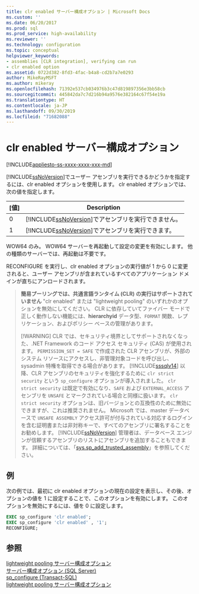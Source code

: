 ```yaml
---
title: clr enabled サーバー構成オプション | Microsoft Docs
ms.custom: ''
ms.date: 06/20/2017
ms.prod: sql
ms.prod_service: high-availability
ms.reviewer: ''
ms.technology: configuration
ms.topic: conceptual
helpviewer_keywords:
- assemblies [CLR integration], verifying can run
- clr enabled option
ms.assetid: 0722d382-8fd3-4fac-b4a8-cd2b7a7e0293
author: MikeRayMSFT
ms.author: mikeray
ms.openlocfilehash: 71392e537cb034976b3c47d819897356e3bb58cb
ms.sourcegitcommit: 445842da7c7d216b94a9576e382164c67f54e19a
ms.translationtype: HT
ms.contentlocale: ja-JP
ms.lasthandoff: 09/30/2019
ms.locfileid: "71682088"
---
```

# <a name="clr-enabled-server-configuration-option"></a>clr enabled サーバー構成オプション
[!INCLUDE[appliesto-ss-xxxx-xxxx-xxx-md](../../includes/appliesto-ss-xxxx-xxxx-xxx-md.md)]

  [!INCLUDE[ssNoVersion](../../includes/ssnoversion-md.md)]でユーザー アセンブリを実行できるかどうかを指定するには、clr enabled オプションを使用します。 clr enabled オプションでは、次の値を指定します。 
  
|[値]|Description|  
|-----------|-----------------|  
|0|[!INCLUDE[ssNoVersion](../../includes/ssnoversion-md.md)]でアセンブリを実行できません。|  
|1|[!INCLUDE[ssNoVersion](../../includes/ssnoversion-md.md)]でアセンブリを実行できます。|  
  
WOW64 のみ。 WOW64 サーバーを再起動して設定の変更を有効にします。 他の種類のサーバーでは、再起動は不要です。  

RECONFIGURE を実行し、clr enabled オプションの実行値が 1 から 0 に変更されると、ユーザー アセンブリが含まれているすべてのアプリケーション ドメインが直ちにアンロードされます。  
  
>  **簡易プーリングでは、共通言語ランタイム (CLR) の実行はサポートされていません** "clr enabled" または "lightweight pooling" のいずれかのオプションを無効にしてください。 CLR に依存していてファイバー モードで正しく動作しない機能には、**hierarchyid** データ型、`FORMAT` 関数、レプリケーション、およびポリシー ベースの管理があります。  
> 
> [!WARNING]
>  CLR では、セキュリティ境界としてサポートされなくなった、.NET Framework のコード アクセス セキュリティ (CAS) が使用されます。 `PERMISSION_SET = SAFE` で作成された CLR アセンブリが、外部のシステム リソースにアクセスし、非管理対象コードを呼び出し、sysadmin 特権を取得できる場合があります。 [!INCLUDE[sssqlv14](../../includes/sssqlv14-md.md)] 以降、CLR アセンブリのセキュリティを強化するために `clr strict security` という `sp_configure` オプションが導入されました。 `clr strict security` は既定で有効になり、`SAFE` および `EXTERNAL_ACCESS` アセンブリを `UNSAFE` とマークされている場合と同様に扱います。 `clr strict security` オプションは、旧バージョンとの互換性のために無効にできますが、これは推奨されません。 Microsoft では、master データベースで `UNSAFE ASSEMBLY` アクセス許可が付与されている対応するログインを含む証明書または非対称キーで、すべてのアセンブリに署名することをお勧めします。 [!INCLUDE[ssNoVersion](../../includes/ssnoversion-md.md)] 管理者は、データベース エンジンが信頼するアセンブリのリストにアセンブリを追加することもできます。 詳細については、「[sys.sp_add_trusted_assembly](../../relational-databases/system-stored-procedures/sys-sp-add-trusted-assembly-transact-sql.md)」を参照してください。
  
## <a name="example"></a>例  
 次の例では、最初に clr enabled オプションの現在の設定を表示し、その後、オプションの値を 1 に設定することで、このオプションを有効にします。 このオプションを無効にするには、値を 0 に設定します。  
  
```sql  
EXEC sp_configure 'clr enabled';  
EXEC sp_configure 'clr enabled' , '1';  
RECONFIGURE;    
```  
  
## <a name="see-also"></a>参照  
 [lightweight pooling サーバー構成オプション](../../database-engine/configure-windows/lightweight-pooling-server-configuration-option.md)   
 [サーバー構成オプション &#40;SQL Server&#41;](../../database-engine/configure-windows/server-configuration-options-sql-server.md)   
 [sp_configure &#40;Transact-SQL&#41;](../../relational-databases/system-stored-procedures/sp-configure-transact-sql.md)   
 [lightweight pooling サーバー構成オプション](../../database-engine/configure-windows/lightweight-pooling-server-configuration-option.md)  
  
  
